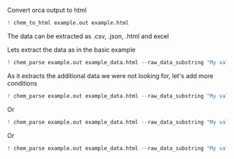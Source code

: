 Convert orca output to html


```python
! chem_to_html example.out example.html
```

The data can be extracted as .csv, .json, .html and excel

Lets extract the data as in the basic example


```python
! chem_parse example.out example_data.html --raw_data_substring "My value"
```

As it extracts the additional data we were not looking for, let's add more conditions


```python
! chem_parse example.out example_data.html --raw_data_substring "My value" --readable_name "My data"
```

Or


```python
! chem_parse example.out example_data.html --raw_data_substring "My value" --raw_data_not_substring "Not my match"
```

Or


```python
! chem_parse example.out example_data.html --raw_data_substring "My value" --raw_data_substring "My data"
```
